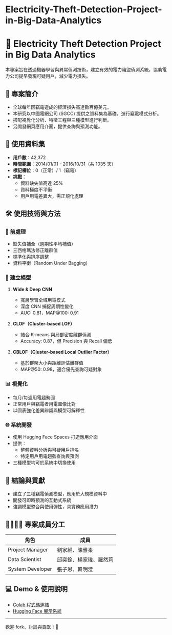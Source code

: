 # Electricity-Theft-Detection-Project-in-Big-Data-Analytics
# 🔌 Electricity Theft Detection Project in Big Data Analytics

本專案旨在透過機器學習與異常偵測技術，建立有效的電力竊盜偵測系統，協助電力公司提早發現可疑用戶，減少電力損失。

## 📌 專案簡介

- 全球每年因竊電造成的經濟損失高達數百億美元。
- 本研究以中國電網公司 (SGCC) 提供之資料集為基礎，進行竊電模式分析。
- 搭配視覺化分析、特徵工程與三種模型進行判斷。
- 另開發網頁應用介面，提供查詢與預測功能。

## 🧪 使用資料集

- **用戶數**：42,372
- **時間範圍**：2014/01/01 - 2016/10/31（共 1035 天）
- **標記欄位**：0（正常）/ 1（竊電）
- **挑戰**：
  - 資料缺失值高達 25%
  - 資料極度不平衡
  - 用戶用電差異大，需正規化處理

## 🛠️ 使用技術與方法

### 🧹 前處理

- 缺失值補全（週期性平均補值）
- 三西格瑪法修正離群值
- 標準化與排序調整
- 資料平衡（Random Under Bagging）

### 🧠 建立模型

1. **Wide & Deep CNN**
   - 寬層學習全域用電模式
   - 深度 CNN 捕捉周期性變化
   - AUC: 0.81，MAP@100: 0.91

2. **CLOF（Cluster-based LOF）**
   - 結合 K-means 與局部密度離群偵測
   - Accuracy: 0.87，但 Precision 與 Recall 偏低

3. **CBLOF（Cluster-based Local Outlier Factor）**
   - 基於群聚大小與距離評估離群值
   - MAP@50: 0.98，適合優先查詢可疑對象

### 📊 視覺化

- 每月/每週用電趨勢圖
- 正常用戶與竊電者用電圖像比對
- 以圖表強化差異辨識與模型可解釋性

### 🌐 系統開發

- 使用 Hugging Face Spaces 打造應用介面
- 提供：
  - 整體資料分析與可疑用戶排名
  - 特定用戶用電趨勢查詢與預測
- 三種模型均可於系統中切換使用

## 🧾 結論與貢獻

- 建立了三種竊電偵測模型，應用於大規模資料中
- 開發可即時預測的互動式系統
- 強調模型整合與使用彈性，具實務應用潛力

## 👨‍👩‍👧‍👦 專案成員分工

| 角色 | 成員 |
|------|------|
| Project Manager | 劉家維、陳雅柔 |
| Data Scientist | 邱奕銓、楊家瑋、羅然莉 |
| System Developer | 張子恩、韓明澄 |

## 💻 Demo & 使用說明

- [Colab 程式碼連結](https://colab.research.google.com/drive/14q_Yi6FcwT2aGlNRbvSl9VC-6HxZM0FT?usp=drive_link)
- [Hugging Face 展示系統](https://huggingface.co/spaces/peter572210355/demo_steal_electricity_detect)

---

歡迎 fork、討論與貢獻！🚀

